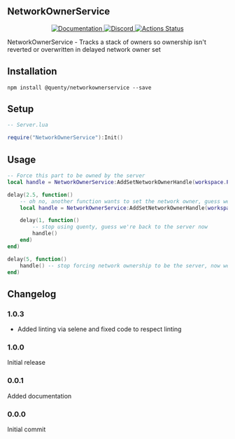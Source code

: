 ## NetworkOwnerService
<div align="center">
  <a href="http://quenty.github.io/api/">
    <img src="https://img.shields.io/badge/docs-website-green.svg" alt="Documentation" />
  </a>
  <a href="https://discord.gg/mhtGUS8">
    <img src="https://img.shields.io/badge/discord-nevermore-blue.svg" alt="Discord" />
  </a>
  <a href="https://github.com/Quenty/NevermoreEngine/actions">
    <img src="https://github.com/Quenty/NevermoreEngine/workflows/lint/badge.svg" alt="Actions Status" />
  </a>
</div>

NetworkOwnerService - Tracks a stack of owners so ownership isn't reverted or overwritten in delayed network owner set

## Installation
```
npm install @quenty/networkownerservice --save
```

## Setup

```lua
-- Server.lua

require("NetworkOwnerService"):Init()
```

## Usage
```lua
-- Force this part to be owned by the server
local handle = NetworkOwnerService:AddSetNetworkOwnerHandle(workspace.Part, nil)

delay(2.5, function()
	-- oh no, another function wants to set the network owner, guess we'll be owned by Quenty for a while
	local handle = NetworkOwnerService:AddSetNetworkOwnerHandle(workspace.Part, Players.Quenty)

	delay(1, function()
		-- stop using quenty, guess we're back to the server now
		handle()
	end)
end)

delay(5, function()
	handle() -- stop forcing network ownership to be the server, now we're back to nil
end)
```
## Changelog

### 1.0.3
- Added linting via selene and fixed code to respect linting

### 1.0.0
Initial release

### 0.0.1
Added documentation

### 0.0.0
Initial commit